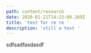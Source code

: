 ```yaml
---
path: content/research
date: 2020-01-21T14:23:09.169Z
title: 'test for re re '
description: 'still a test '
---
```

sdfsadfasdasdf

